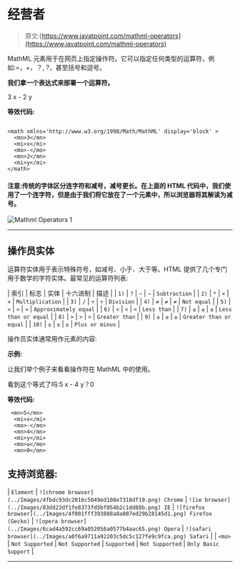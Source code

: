 # 经营者

> 原文:[https://www.javatpoint.com/mathml-operators](https://www.javatpoint.com/mathml-operators)

MathML <mo>元素用于在网页上指定操作符。它可以指定任何类型的运算符，例如:=，+，？, ?，甚至括号和逗号。</mo>

**我们拿一个表达式来部署一个运算符。**

3 x - 2 y

**等效代码:**

```

<math xmlns='http://www.w3.org/1998/Math/MathML' display='block' >
  <mn>3</mn>
  <mi>x</mi>
  <mo>-</mo>
  <mn>2</mn>
  <mi>y</mi>
</math>

```

#### 注意:传统的字体区分连字符和减号，减号更长。在上面的 HTML 代码中，我们使用了一个连字符，但是由于我们将它放在了一个<mo>元素中，所以浏览器将其解读为减号。</mo>

![Mathml Operators 1](../Images/5233f95dae404e7398a65f1cc3357b47.png)

* * *

## 操作员实体

运算符实体用于表示特殊符号，如减号、小于、大于等。HTML 提供了几个专门用于数学的字符实体。最常见的运算符列表:

| 索引 | 标志 | 实体 | 十六进制 | 描述 |
| `1)` | `?` | `−` | `−` | `Subtraction` |
| `2)` | `*` | `×` | `×` | `Multiplication` |
| `3)` | `/` | `÷` | `÷` | `Division` |
| `4)` | `≠` | `≠` | `≠` | `Not equal` |
| `5)` | `≈` | `≈` | `≈` | `Approximately equal` |
| `6)` | `<` | `<` | `<` | `Less than` |
| `7)` | `≤` | `≤` | `≤` | `Less than or equal` |
| `8)` | `>` | `>` | `>` | `Greater than` |
| `9)` | `≥` | `≥` | `≥` | `Greater than or equal` |
| `10)` | `±` | `±` | `±` | `Plus or minus` |

操作员实体通常用作<mo>元素的内容:</mo>

**示例:**

让我们举个例子来看看操作符在 MathML 中的使用。

看到这个等式了吗:5 x - 4 y？0

**等效代码:**

```
 <mn>5</mn>
  <mi>x</mi>
  <mo>-</mo>
  <mn>4</mn>
  <mi>y</mi>
  <mo>≥</mo>
  <mn>0</mn> 

```

## 支持浏览器:

| `Element` | `![chrome browser](../Images/4fbdc93dc2016c5049ed108e7318df19.png) Chrome` | `![ie browser](../Images/83dd23df1fe8373fd5bf054b2c1dd88b.png) IE` | `![firefox browser](../Images/4f001fff393888a8a807ed29b28145d1.png) Firefox (Gecko)` | `![opera browser](../Images/6cad4a592cc69a052056a0577b4aac65.png) Opera` | `![safari browser](../Images/a0f6a9711a92203c5dc5c127fe9c9fca.png) Safari` |
| `<mo>` | `Not Supported` | `Not Supported` | `Supported` | `Not Supported` | `Only Basic Support` |

* * *